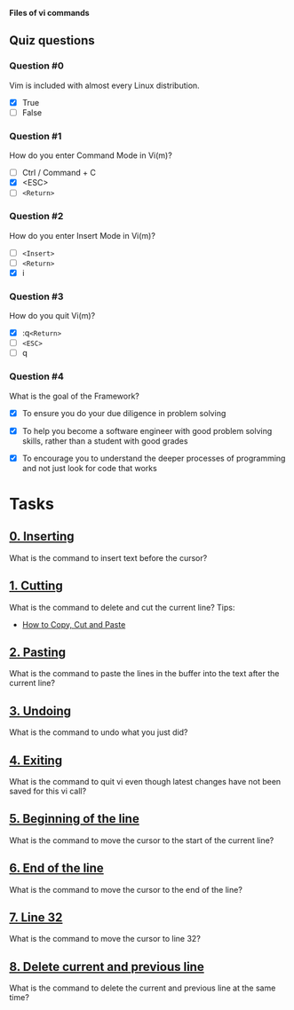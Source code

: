 **Files of vi commands**

## Quiz questions
### Question #0
Vim is included with almost every Linux distribution.
- [x] True
- [ ] False

### Question #1
How do you enter Command Mode in Vi(m)?
- [ ] Ctrl / Command + C
- [x] \<ESC>
- [ ] `<Return>`

### Question #2
How do you enter Insert Mode in Vi(m)?
- [ ] `<Insert>`
- [ ] `<Return>`
- [x] i

### Question #3
How do you quit Vi(m)?
- [x] :q`<Return>`
- [ ] `<ESC>`
- [ ] q

### Question #4
What is the goal of the Framework?
- [x] To ensure you do your due diligence in problem solving
- [x] To help you become a software engineer with good problem solving skills, rather than a student with good grades
- [x] To encourage you to understand the deeper processes of programming and not just look for code that works


# Tasks
## [0. Inserting](0-inserting)
What is the command to insert text before the cursor?

## [1. Cutting](1-cutting)
What is the command to delete and cut the current line?
Tips:
- [How to Copy, Cut and Paste](https://intranet.hbtn.io/rltoken/60fLYGa7T-If3prBLgOYUg)

## [2. Pasting](2-pasting)
What is the command to paste the lines in the buffer into the text after the current line?

## [3. Undoing](3-undoing)
What is the command to undo what you just did?

## [4. Exiting](4-exiting)
What is the command to quit vi even though latest changes have not been saved for this vi call?

## [5. Beginning of the line](5-beginning_line)
What is the command to move the cursor to the start of the current line?

## [6. End of the line](6-end_line)
What is the command to move the cursor to the end of the line?

## [7. Line 32](100-move_to_line)
What is the command to move the cursor to line 32?

## [8. Delete current and previous line](101-delete_line)
What is the command to delete the current and previous line at the same time?

